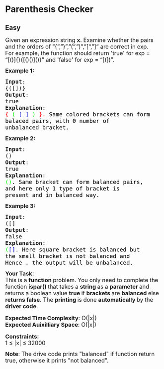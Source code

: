 # Parenthesis Checker
## Easy 
<div class="problem-statement">
                <p></p><p><span style="font-size:18px">Given an expression string <strong>x</strong>. Examine whether the pairs and the orders of “{“,”}”,”(“,”)”,”[“,”]” are correct in exp.<br>
For example, the function should return 'true' for exp = “[()]{}{[()()]()}” and 'false' for exp = “[(])”.</span></p>

<p><span style="font-size:18px"><strong>Example 1:</strong></span></p>

<pre><span style="font-size:18px"><strong>Input</strong>:
{([])}
<strong>Output</strong>: 
true
<strong>Explanation</strong>: 
<span style="color: rgb(255, 0, 0); --darkreader-inline-color:#ff1a1a;" data-darkreader-inline-color="">{</span> <span style="color: rgb(0, 255, 0); --darkreader-inline-color:#1aff1a;" data-darkreader-inline-color="">(</span> <span style="color: rgb(0, 0, 205); --darkreader-inline-color:#5190ff;" data-darkreader-inline-color="">[</span> <span style="color: rgb(0, 0, 205); --darkreader-inline-color:#5190ff;" data-darkreader-inline-color="">]</span> <span style="color: rgb(0, 255, 0); --darkreader-inline-color:#1aff1a;" data-darkreader-inline-color="">)</span> <span style="color: rgb(255, 0, 0); --darkreader-inline-color:#ff1a1a;" data-darkreader-inline-color="">}.&nbsp;</span><span style="color: rgb(0, 0, 0); --darkreader-inline-color:#e8e6e3;" data-darkreader-inline-color="">Same colored brackets can form 
balaced pairs, with 0 number of 
unbalanced bracket.</span>
</span></pre>

<p><span style="font-size:18px"><strong>Example 2:</strong></span></p>

<pre><span style="font-size:18px"><strong>Input</strong>: 
()
<strong>Output</strong>: 
true
<strong>Explanation</strong>: 
<span style="color: rgb(0, 255, 0); --darkreader-inline-color:#1aff1a;" data-darkreader-inline-color="">()</span><span style="color: rgb(0, 0, 0); --darkreader-inline-color:#e8e6e3;" data-darkreader-inline-color="">. Same bracket can form balanced pairs, 
and here only 1 type of bracket is 
present and in balanced way.</span></span>
</pre>

<p><span style="font-size:18px"><strong>Example 3:</strong></span></p>

<pre><span style="font-size:18px"><strong>Input</strong>: 
([]
<strong>Output</strong>: 
false
<strong>Explanation</strong>: 
<span style="color: rgb(0, 255, 0); --darkreader-inline-color:#1aff1a;" data-darkreader-inline-color="">(</span><span style="color: rgb(0, 0, 205); --darkreader-inline-color:#5190ff;" data-darkreader-inline-color="">[]</span>.<span style="color: rgb(0, 0, 0); --darkreader-inline-color:#e8e6e3;" data-darkreader-inline-color=""> Here square bracket is balanced but 
the small bracket is not balanced and 
Hence , the output will be unbalanced.</span></span></pre>

<p><span style="font-size:18px"><strong>Your Task:</strong><br>
This is a <strong>function </strong>problem. You only need to complete the function <strong>ispar()&nbsp;</strong>that takes a&nbsp;<strong>string </strong>as a&nbsp;<strong>parameter </strong>and returns a boolean value&nbsp;<strong>true </strong>if <strong>brackets </strong>are <strong>balanced </strong>else <strong>returns false</strong>. The <strong>printing </strong>is done <strong>automatically </strong>by the <strong>driver code</strong>.</span><br>
<br>
<span style="font-size:18px"><strong>Expected Time Complexity</strong>: O(|x|)<br>
<strong>Expected Auixilliary Space</strong>: O(|x|)</span><br>
<br>
<span style="font-size:18px"><strong>Constraints:</strong><br>
1 ≤ |x| ≤ </span><span style="font-size:18px">32000</span></p>

<p><span style="font-size:18px"><strong>Note</strong>: The drive code prints "balanced" if function return true, otherwise it prints "not balanced".</span></p>
 <p></p>
            </div>
